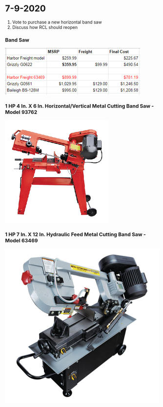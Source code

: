 # 7-9-2020

1. Vote to purchase a new horizontal band saw
2. Discuss how RCL should reopen



### Band Saw

![](../../.gitbook/assets/image%20%2893%29.png)



### 1 HP 4 In. X 6 In. Horizontal/Vertical Metal Cutting Band Saw - Model 93762

![](../../.gitbook/assets/image%20%2892%29.png)



### 1 HP 7 In. X 12 In. Hydraulic Feed Metal Cutting Band Saw - Model 63469



![](../../.gitbook/assets/image%20%2895%29.png)



